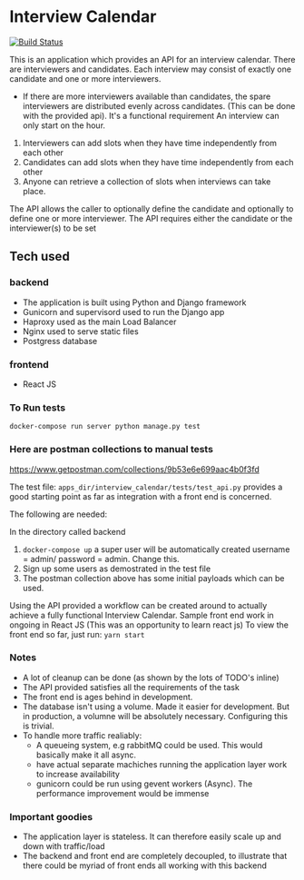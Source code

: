 # Interview Calendar

[![Build Status](https://travis-ci.org/Telewa/InterviewCalendar.svg?branch=master)](https://travis-ci.org/Telewa/InterviewCalendar)

This is an application which provides an API for an interview calendar.
There are interviewers and candidates. Each interview may consist of exactly one candidate and one or more interviewers.
* If there are more interviewers available than candidates, the spare interviewers are distributed evenly across candidates. (This can be done with the provided api). It's a functional requirement
An interview can only start on the hour.
1. Interviewers can add slots when they have time independently from each other
2. Candidates can add slots when they have time independently from each other
3. Anyone can retrieve a collection of slots when interviews can take place. 

The API
allows the caller to optionally define the candidate and optionally to define one or more interviewer. The API requires either the candidate or the interviewer(s) to be set

## Tech used
### backend
- The application is built using Python and Django framework
- Gunicorn and supervisord used to run the Django app
- Haproxy used as the main Load Balancer
- Nginx used to serve static files
- Postgress database

### frontend
- React JS

### To Run tests
```docker-compose run server python manage.py test```

### Here are postman collections to manual tests
https://www.getpostman.com/collections/9b53e6e699aac4b0f3fd

The test file:
```apps_dir/interview_calendar/tests/test_api.py```
provides a good starting point as far as integration with a front end is concerned.

The following are needed:

In the directory called backend
1. ```docker-compose up``` a super user will be automatically created username = admin/ password = admin. Change this.
2. Sign up some users as demostrated in the test file
3. The postman collection above has some initial payloads which can be used.

Using the API provided a workflow can be created around to actually achieve a fully functional Interview Calendar.
Sample front end work in ongoing in React JS (This was an opportunity to learn react js)
 To view the front end so far, just run: ```yarn start```
 
### Notes
- A lot of cleanup can be done (as shown by the lots of TODO's inline)
- The API provided satisfies all the requirements of the task
- The front end is ages behind in development.
- The database isn't using a volume. Made it easier for development. But in production, a volumne will be absolutely necessary. Configuring this is trivial.
- To handle more traffic realiably:
	- A queueing system, e.g rabbitMQ could be used. This would basically make it all async.
	- have actual separate machiches running the application layer work to increase availability
	- gunicorn could be run using gevent workers (Async). The performance improvement would be immense


### Important goodies
- The application layer is stateless. It can therefore easily scale up and down with traffic/load
- The backend and front end are completely decoupled, to illustrate that there could be myriad of front ends all working with this backend
